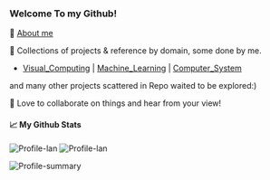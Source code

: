 ### Welcome To my Github! 

<!--
**PeterHUistyping/PeterHUistyping** is a ✨ _special_ ✨ repository because its `README.md` (this file) appears on your GitHub profile.

Here are some ideas to get you started:

- 🔭 I’m currently working on ...
- 🌱 I’m currently learning ...
- 👯 I’m looking to collaborate on ...
- 🤔 I’m looking for help with ...
- 💬 Ask me about ...
- 📫 How to reach me: ...
- 😄 Pronouns: ...
- ⚡ Fun fact: ...
[![GitHub](https://img.shields.io/github/followers/PeterHuistyping?label=follow&style=social)](https://github.com/PeterHuistyping)
-->
🌱 [About me](https://peterhuistyping.github.io/)

🔭 Collections of projects & reference by domain, some done by me.
  - [Visual_Computing](https://github.com/PeterHUistyping/Visual_Computing) | [Machine_Learning](https://github.com/PeterHUistyping/Machine_Learning_Guidance) | [Computer_System](https://github.com/PeterHUistyping/Computer_System_Guidance)
  <!-- - | ... -->

and many other projects scattered in Repo waited to be explored:)

👯 Love to collaborate on things and hear from your view!  

<!-- <details> <summary>📈 Stats</summary> <br> -->
#### 📈 My Github Stats <br> 
![Profile-lan](http://github-profile-summary-cards.vercel.app/api/cards/repos-per-language?username=PeterHUistyping&theme=default) 
![Profile-lan](http://github-profile-summary-cards.vercel.app/api/cards/stats?username=PeterHUistyping&theme=default) 

<!-- ![](http://github-profile-summary-cards.vercel.app/api/cards/most-commit-language?username=PeterHUistyping&theme=default)-->

![Profile-summary](http://github-profile-summary-cards.vercel.app/api/cards/profile-details?username=PeterHUistyping&theme=default) 
